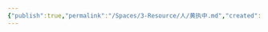 ```yaml
---
{"publish":true,"permalink":"/Spaces/3-Resource/人/黄执中.md","created":"2024-04-19","modified":"2025-02-21","cssclasses":""}
---
```


